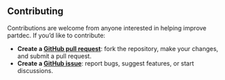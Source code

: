 ## Contributing
Contributions are welcome from anyone interested in helping improve partdec. If you’d like to contribute:

* **Create a [GitHub pull request](https://github.com/cjijcb/partdec/pulls)**: fork the repository, make your changes, and submit a pull request.
* **Create a [GitHub issue](https://github.com/cjijcb/partdec/issues)**: report bugs, suggest features, or start discussions.
